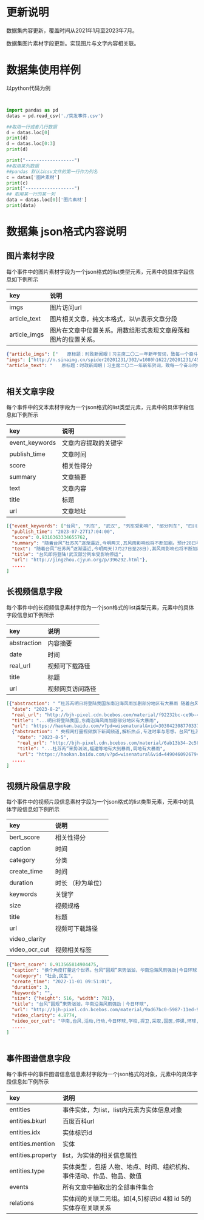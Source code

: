 # 更新说明

数据集内容更新，覆盖时间从2021年1月至2023年7月。

数据集图片素材字段更新。实现图片与文字内容相关联。

# 数据集使用样例

以python代码为例

```python


import pandas as pd
datas = pd.read_csv('./突发事件.csv')

##取用一行或者几行数据
d = datas.loc[0]
print(d)
d = datas.loc[0:3]
print(d)

print("------------------")
##取用某列数据
##pandas 默认以csv文件的第一行作为列名
c = datas['图片素材']
print(c)
print("------------------")
## 取用某一行的某一列
data = datas.loc[0]['图片素材']
print(data)

```

# 数据集 json格式内容说明

## 图片素材字段

每个事件中的图片素材字段为一个json格式的list类型元素，元素中的具体字段信息如下例所示

| key           | 说明                              |
| :------------ | :------------------------------ |
| imgs          | 图片访问url                         |
| article\_text | 图片相关文章，纯文本格式，以\n表示文章分段          |
| article\_imgs | 图片在文章中位置关系。用数组形式表现文章段落和图片的位置关系。 |

```json
{"article_imgs": ["　　原标题：时政新闻眼丨习主席二〇二一年新年贺词，致每一个奋斗的中国人 ", "http://n.sinaimg.cn/spider20201231/302/w1080h1622/20201231/454f-kfxsuvx4984961.jpg", "　　每当新年钟声即将敲响的时候，这个从北京传遍全球的声音总是直抵人心。2020年12月31日晚，中国国家主席习近平在北京发表了2021年新年贺词。这也是他第8年在同一个时间节点发表这篇重要讲话。在带领中国战胜了史所罕见的风险挑战之后，习主席会怎样讲述这一年发生在这个国家的故事？站在“两个一百年”的历史交汇点，他对这个国家的每一个人会有怎样的深情告白？", "　　△独家视频丨国家主席习近平发表二〇二一年新年贺词", "　　 最高礼赞：“每个人都了不起”", "　　2020年，极不平凡。当病毒打破生活的平静，我们共同扛过那些“至暗时刻”，一起迎来光亮和希望。", "　　疫情初始，江城告急，抛下所有，热血出征的，是你；封一座城，护一国人，顾全大局，咬牙坚持的，是你；鏖战之时，壁垒森严，事无巨细，温暖人心的，是你；国有所需，走出家门，复工复产，加班加点的，是你；“闷死”病毒，裹足不出，云上监工，隔空加油的，是你……", "http://n.sinaimg.cn/spider20201231/212/w2048h1364/20201231/3c8d-kfxsuvx4984963.jpg", "　　辞旧迎新之际，你是否已经准备好接受一次最高嘉奖？", "　　在2021年新年贺词中，习近平主席说：“平凡铸就伟大，英雄来自人民。每个人都了不起。”", "　　这一年，习近平给很多人点过赞。他在几个月前的全国抗疫表彰大会上说：“中华民族能够经历无数灾厄仍不断发展壮大，从来都不是因为有救世主，而是因为在大灾大难前有千千万万个普通人挺身而出、慷慨前行。”", "http://n.sinaimg.cn/spider20201231/640/w1280h960/20201231/8215-kfxsuvx4985073.jpg", "　　2020年，危急时刻，又见遍地英雄！从“天使白”、“橄榄绿”到“守护蓝”、“志愿红”，从抗洪英雄陈陆、甘磊、帖克艳到“00”后抗疫护士刘家怡……习近平主席都曾一一点赞。他尤其提到，“武汉不愧为英雄的城市，武汉人民不愧为英雄的人民，全党全国各族人民都为你们而感动、而赞叹！党和人民感谢武汉人民！”", "http://n.sinaimg.cn/spider20201231/364/w1080h884/20201231/ae18-kfxsuvx4985071.jpg", "　　在新年贺词中，习近平再次提到“90后”、“00后”青年一代。在参加抗疫的医务人员中，有近一半是“90后”、“00后”。习近平曾经引用过一句话：“哪里有什么白衣天使，不过是一群孩子换了一身衣服。”他由衷赞叹：“广大青年用行动证明，新时代的中国青年是好样的，是堪当大任的！”", "http://n.sinaimg.cn/spider20201231/566/w1800h1166/20201231/ca89-kfxsuvx4985178.jpg", "　　在新年贺词中，习近平主席说：“一个个义无反顾的身影，一次次心手相连的接力，一幕幕感人至深的场景，生动展示了伟大抗疫精神。”", "　　他曾这样诠释伟大抗疫精神——“生命至上、举国同心、舍生忘死、尊重科学、命运与共”。2020年，每一个中国人，都是伟大抗疫精神的铸就者。每一个中国人，也都是伟大抗疫精神的展示者。", "http://n.sinaimg.cn/spider20201231/385/w2048h1537/20201231/71bc-kfxsuvx4985179.jpg", "　　听了习主席的点赞，你的内心是不是有些澎湃？就怀揣着这份小激动，迎接新一年的挑战和磨砺吧。", "　　 最足干劲：“咬定青山不放松”", "　　2020这一年，我们太难了。但是，再难，我们都挺过来了。这一年，你坚持做了哪些事？实现了哪些小目标呢？", "　　2020年，中国保持勇往直前、风雨无阻的战略定力，万众一心加油干，越是艰险越向前。在2021年新年贺词中，习近平主席重点谈到了三件事。 ", "http://n.sinaimg.cn/spider20201231/211/w2048h1363/20201231/c0b2-kfxsuvx4985295.jpg", "　　决战决胜脱贫攻坚", "　　“让几千万农村贫困人口生活好起来，是我心中的牵挂。”“新年之际，我最牵挂的还是困难群众。”“农村1000多万贫困人口的脱贫任务要如期完成，还得咬定目标使劲干”……透过每一年的新年贺词，可以看出习主席对脱贫攻坚的深深牵挂。 ", "http://n.sinaimg.cn/spider20201231/566/w1800h1166/20201231/2e9b-kfxsuvx4985294.jpg", "　　历经8年，决战脱贫攻坚在2020年这一年取得决定性胜利。在2021年的新年贺词中，习近平主席说，我们向深度贫困发起总攻，啃下了最难啃的“硬骨头”。", "　　下一步怎么走？习主席说，我们还要咬定青山不放松，脚踏实地加油干，努力绘就乡村振兴的壮美画卷，朝着共同富裕的目标稳步前行。最近召开的中央农村工作会议，将之描述为“三农”工作重心的“历史性转移”。", "http://n.sinaimg.cn/spider20201231/566/w1800h1166/20201231/edf5-kfxsuvx4985408.jpg", "　　深化改革扩大开放", "　　2020年是深圳等经济特区建立40周年、上海浦东开发开放30周年。在2021年新年贺词中，习主席说，改革开放创造了发展奇迹，今后还要以更大气魄深化改革、扩大开放，续写更多“春天的故事”。", "http://n.sinaimg.cn/spider20201231/566/w1800h1166/20201231/ab98-kfxsuvx4985407.jpg", "　　就在发表新年贺词的前一天，2020年12月30日，习近平出席中央全面深化改革委员会第17次会议，并与欧方领导人共同宣布如期完成中欧投资协定谈判，再次发出了深化改革、扩大开放的鲜明信号。", "http://n.sinaimg.cn/spider20201231/0/w2048h1152/20201231/cc8c-kfxsuvx4985605.jpg", "　　构建人类命运共同体", "　　在新年贺词中，习近平主席说，经历了一年来的风雨，我们比任何时候都更加深切体会到人类命运共同体的意义。", "　　就在2020年将尽之时，全球累计新冠肺炎确诊病例超过了8000万例，死亡人数超过了170万例。这一年，世界经济陷入上世纪30年代大萧条以来最严重的衰退。", "http://n.sinaimg.cn/spider20201231/566/w1800h1166/20201231/b023-kfxsuvx4985593.jpg", "　　2020年，习近平主席密集开展元首外交，在世界大变局中引领前行的方向。习主席说：“近一年的抗疫实践证明，只要团结一心、科学防治，病毒传播可以控制，疫情影响可以克服。”中国为充满不确定性、不稳定性的世界，注入了弥足珍贵的确定性、稳定性。", "　　在2021年新年贺词中，习主席再次呼吁：“疫情防控任重道远。世界各国人民要携起手来，风雨同舟，早日驱散疫情的阴霾，努力建设更加美好的地球家园。”", "http://n.sinaimg.cn/spider20201231/566/w1800h1166/20201231/aba7-kfxsuvx4985777.jpg", "　　2020年，除了做好自己的事，你也是一件件国之大事的亲历者、见证者、参与者。在新年贺词中，习主席为每一个人鼓起最足干劲。2021年，让我们继续心怀国之大者，用汗水浇灌收获，以实干笃定前行。", "　　 最强宣言：“我们还要继续奋斗”", "　　2020年，在泰山压顶的危难时刻，中国共产党带领中国人民交出了一份人民满意、世界瞩目、可以载入史册的答卷，也上了一堂何为制度优势、何为“主心骨”“定盘星”的“全民公开课”。", "http://n.sinaimg.cn/spider20201231/566/w1800h1166/20201231/4a0d-kfxsuvx4985783.jpg", "　　2021年，是中国共产党百年华诞。你打算如何跟着中国共产党一起奋斗？", "　　习近平主席在新年贺词中，重点说到了中国共产党的“初心”——“百年征程波澜壮阔，百年初心历久弥坚。”“我们秉持以人民为中心，永葆初心、牢记使命，乘风破浪、扬帆远航，一定能实现中华民族伟大复兴。”", "http://n.sinaimg.cn/spider20201231/566/w1800h1166/20201231/4f29-kfxsuvx4985864.jpg", "　　葆初心，必奋斗。新年贺词，金句频出，不少就与“奋斗”相关：“天上不会掉馅饼，努力奋斗才能梦想成真。”“幸福都是奋斗出来的。”“大家还要一起拼搏、一起奋斗”……在2021年的新年贺词中，习近平主席说：“征途漫漫，惟有奋斗。我们通过奋斗，披荆斩棘，走过了万水千山。我们还要继续奋斗，勇往直前，创造更加灿烂的辉煌。”", "http://n.sinaimg.cn/spider20201231/566/w1800h1166/20201231/3ae5-kfxsuvx4985866.jpg", "http://n.sinaimg.cn/spider20201231/566/w1800h1166/20201231/26b5-kfxsuvx4985969.jpg", "　　这是人民领袖的深情寄语，这是百年大党的热切召唤。心有所信，方能行远。心中有了方向，奋斗更有力量。", "　　“惟愿山河锦绣、国泰民安。惟愿和顺致祥、幸福美满。”每一个你我，都是他心中的牵挂。奋斗的你，当铭记，你的背后是整个中国。", "　　监制丨申勇 龚雪辉", "　　主笔丨刘瑞琳", "　　责编丨郁振一", "　　视觉丨陈括", "责任编辑：刘德宾 "], 
"imgs": ["http://n.sinaimg.cn/spider20201231/302/w1080h1622/20201231/454f-kfxsuvx4984961.jpg", "http://n.sinaimg.cn/spider20201231/212/w2048h1364/20201231/3c8d-kfxsuvx4984963.jpg", "http://n.sinaimg.cn/spider20201231/640/w1280h960/20201231/8215-kfxsuvx4985073.jpg", "http://n.sinaimg.cn/spider20201231/364/w1080h884/20201231/ae18-kfxsuvx4985071.jpg", "http://n.sinaimg.cn/spider20201231/566/w1800h1166/20201231/ca89-kfxsuvx4985178.jpg", "http://n.sinaimg.cn/spider20201231/385/w2048h1537/20201231/71bc-kfxsuvx4985179.jpg", "http://n.sinaimg.cn/spider20201231/211/w2048h1363/20201231/c0b2-kfxsuvx4985295.jpg", "http://n.sinaimg.cn/spider20201231/566/w1800h1166/20201231/2e9b-kfxsuvx4985294.jpg", "http://n.sinaimg.cn/spider20201231/566/w1800h1166/20201231/edf5-kfxsuvx4985408.jpg", "http://n.sinaimg.cn/spider20201231/566/w1800h1166/20201231/ab98-kfxsuvx4985407.jpg", "http://n.sinaimg.cn/spider20201231/0/w2048h1152/20201231/cc8c-kfxsuvx4985605.jpg", "http://n.sinaimg.cn/spider20201231/566/w1800h1166/20201231/b023-kfxsuvx4985593.jpg", "http://n.sinaimg.cn/spider20201231/566/w1800h1166/20201231/aba7-kfxsuvx4985777.jpg", "http://n.sinaimg.cn/spider20201231/566/w1800h1166/20201231/4a0d-kfxsuvx4985783.jpg", "http://n.sinaimg.cn/spider20201231/566/w1800h1166/20201231/4f29-kfxsuvx4985864.jpg", "http://n.sinaimg.cn/spider20201231/566/w1800h1166/20201231/3ae5-kfxsuvx4985866.jpg", "http://n.sinaimg.cn/spider20201231/566/w1800h1166/20201231/26b5-kfxsuvx4985969.jpg"], 
"article_text": "　　原标题：时政新闻眼丨习主席二〇二一年新年贺词，致每一个奋斗的中国人 \n　　每当新年钟声即将敲响的时候，这个从北京传遍全球的声音总是直抵人心。2020年12月31日晚，中国国家主席习近平在北京发表了2021年新年贺词。这也是他第8年在同一个时间节点发表这篇重要讲话。在带领中国战胜了史所罕见的风险挑战之后，习主席会怎样讲述这一年发生在这个国家的故事？站在“两个一百年”的历史交汇点，他对这个国家的每一个人会有怎样的深情告白？\n　　△独家视频丨国家主席习近平发表二〇二一年新年贺词\n　　 最高礼赞：“每个人都了不起”\n　　2020年，极不平凡。当病毒打破生活的平静，我们共同扛过那些“至暗时刻”，一起迎来光亮和希望。\n　　疫情初始，江城告急，抛下所有，热血出征的，是你；封一座城，护一国人，顾全大局，咬牙坚持的，是你；鏖战之时，壁垒森严，事无巨细，温暖人心的，是你；国有所需，走出家门，复工复产，加班加点的，是你；“闷死”病毒，裹足不出，云上监工，隔空加油的，是你……\n　　辞旧迎新之际，你是否已经准备好接受一次最高嘉奖？\n　　在2021年新年贺词中，习近平主席说：“平凡铸就伟大，英雄来自人民。每个人都了不起。”\n　　这一年，习近平给很多人点过赞。他在几个月前的全国抗疫表彰大会上说：“中华民族能够经历无数灾厄仍不断发展壮大，从来都不是因为有救世主，而是因为在大灾大难前有千千万万个普通人挺身而出、慷慨前行。”\n　　2020年，危急时刻，又见遍地英雄！从“天使白”、“橄榄绿”到“守护蓝”、“志愿红”，从抗洪英雄陈陆、甘磊、帖克艳到“00”后抗疫护士刘家怡……习近平主席都曾一一点赞。他尤其提到，“武汉不愧为英雄的城市，武汉人民不愧为英雄的人民，全党全国各族人民都为你们而感动、而赞叹！党和人民感谢武汉人民！”\n　　在新年贺词中，习近平再次提到“90后”、“00后”青年一代。在参加抗疫的医务人员中，有近一半是“90后”、“00后”。习近平曾经引用过一句话：“哪里有什么白衣天使，不过是一群孩子换了一身衣服。”他由衷赞叹：“广大青年用行动证明，新时代的中国青年是好样的，是堪当大任的！”\n　　在新年贺词中，习近平主席说：“一个个义无反顾的身影，一次次心手相连的接力，一幕幕感人至深的场景，生动展示了伟大抗疫精神。”\n　　他曾这样诠释伟大抗疫精神——“生命至上、举国同心、舍生忘死、尊重科学、命运与共”。2020年，每一个中国人，都是伟大抗疫精神的铸就者。每一个中国人，也都是伟大抗疫精神的展示者。\n　　听了习主席的点赞，你的内心是不是有些澎湃？就怀揣着这份小激动，迎接新一年的挑战和磨砺吧。\n　　 最足干劲：“咬定青山不放松”\n　　2020这一年，我们太难了。但是，再难，我们都挺过来了。这一年，你坚持做了哪些事？实现了哪些小目标呢？\n　　2020年，中国保持勇往直前、风雨无阻的战略定力，万众一心加油干，越是艰险越向前。在2021年新年贺词中，习近平主席重点谈到了三件事。 \n　　决战决胜脱贫攻坚\n　　“让几千万农村贫困人口生活好起来，是我心中的牵挂。”“新年之际，我最牵挂的还是困难群众。”“农村1000多万贫困人口的脱贫任务要如期完成，还得咬定目标使劲干”……透过每一年的新年贺词，可以看出习主席对脱贫攻坚的深深牵挂。 \n　　历经8年，决战脱贫攻坚在2020年这一年取得决定性胜利。在2021年的新年贺词中，习近平主席说，我们向深度贫困发起总攻，啃下了最难啃的“硬骨头”。\n　　下一步怎么走？习主席说，我们还要咬定青山不放松，脚踏实地加油干，努力绘就乡村振兴的壮美画卷，朝着共同富裕的目标稳步前行。最近召开的中央农村工作会议，将之描述为“三农”工作重心的“历史性转移”。\n　　深化改革扩大开放\n　　2020年是深圳等经济特区建立40周年、上海浦东开发开放30周年。在2021年新年贺词中，习主席说，改革开放创造了发展奇迹，今后还要以更大气魄深化改革、扩大开放，续写更多“春天的故事”。\n　　就在发表新年贺词的前一天，2020年12月30日，习近平出席中央全面深化改革委员会第17次会议，并与欧方领导人共同宣布如期完成中欧投资协定谈判，再次发出了深化改革、扩大开放的鲜明信号。\n　　构建人类命运共同体\n　　在新年贺词中，习近平主席说，经历了一年来的风雨，我们比任何时候都更加深切体会到人类命运共同体的意义。\n　　就在2020年将尽之时，全球累计新冠肺炎确诊病例超过了8000万例，死亡人数超过了170万例。这一年，世界经济陷入上世纪30年代大萧条以来最严重的衰退。\n　　2020年，习近平主席密集开展元首外交，在世界大变局中引领前行的方向。习主席说：“近一年的抗疫实践证明，只要团结一心、科学防治，病毒传播可以控制，疫情影响可以克服。”中国为充满不确定性、不稳定性的世界，注入了弥足珍贵的确定性、稳定性。\n　　在2021年新年贺词中，习主席再次呼吁：“疫情防控任重道远。世界各国人民要携起手来，风雨同舟，早日驱散疫情的阴霾，努力建设更加美好的地球家园。”\n　　2020年，除了做好自己的事，你也是一件件国之大事的亲历者、见证者、参与者。在新年贺词中，习主席为每一个人鼓起最足干劲。2021年，让我们继续心怀国之大者，用汗水浇灌收获，以实干笃定前行。\n　　 最强宣言：“我们还要继续奋斗”\n　　2020年，在泰山压顶的危难时刻，中国共产党带领中国人民交出了一份人民满意、世界瞩目、可以载入史册的答卷，也上了一堂何为制度优势、何为“主心骨”“定盘星”的“全民公开课”。\n　　2021年，是中国共产党百年华诞。你打算如何跟着中国共产党一起奋斗？\n　　习近平主席在新年贺词中，重点说到了中国共产党的“初心”——“百年征程波澜壮阔，百年初心历久弥坚。”“我们秉持以人民为中心，永葆初心、牢记使命，乘风破浪、扬帆远航，一定能实现中华民族伟大复兴。”\n　　葆初心，必奋斗。新年贺词，金句频出，不少就与“奋斗”相关：“天上不会掉馅饼，努力奋斗才能梦想成真。”“幸福都是奋斗出来的。”“大家还要一起拼搏、一起奋斗”……在2021年的新年贺词中，习近平主席说：“征途漫漫，惟有奋斗。我们通过奋斗，披荆斩棘，走过了万水千山。我们还要继续奋斗，勇往直前，创造更加灿烂的辉煌。”\n　　这是人民领袖的深情寄语，这是百年大党的热切召唤。心有所信，方能行远。心中有了方向，奋斗更有力量。\n　　“惟愿山河锦绣、国泰民安。惟愿和顺致祥、幸福美满。”每一个你我，都是他心中的牵挂。奋斗的你，当铭记，你的背后是整个中国。\n　　监制丨申勇 龚雪辉\n　　主笔丨刘瑞琳\n　　责编丨郁振一\n　　视觉丨陈括\n责任编辑：刘德宾 \n"}
  
```

## 相关文章字段

每个事件中的文本素材字段为一个json格式的list类型元素，元素中的具体字段信息如下例所示

| key             | 说明         |
| :-------------- | :--------- |
| event\_keywords | 文章内容提取的关键字 |
| publish\_time   | 文章时间       |
| score           | 相关性得分      |
| summary         | 文章摘要       |
| text            | 文章内容       |
| title           | 标题         |
| url             | 文章地址       |

```json
[{"event_keywords": ["台风", "列车", "武汉", "列车受影响", "部分列车", "四川盆地", "西南地区", "杜苏芮", "强降水", "陕西", "贵州", "东部", "重庆", "福建", "甘肃"], 
  "publish_time": "2023-07-27T17:04:00", 
  "score": 0.9316363334655762, 
  "summary": "随着台风“杜苏芮”逐渐逼近,今明两天,其风雨影响也将不断加剧。预计28日早晨到上午,“杜苏芮”最大可能在福建晋江到闽粤交界沿海登陆。“杜苏芮”登陆后,29日至31日,其残馀环流还可能深入内陆,给华北、黄淮等地带来强降雨,威力不容小觑。受台风“杜苏芮”影响,为确保铁路运输安全,7月27日起,福建、广东、长三角铁路部分列车停运。", 
  "text": "随着台风“杜苏芮”逐渐逼近,今明两天(7月27日至28日),其风雨影响也将不断加剧。预计28日早晨到上午,“杜苏芮”最大可能在福建晋江到闽粤交界沿海登陆。“杜苏芮”登陆后,29日至31日,其残馀环流还可能深入内陆,给华北、黄淮等地带来强降雨,威力不容小觑。\n今年首个暴雨橙色预警发布\n福建局地有特大暴雨\n7月27日10时,中央气象台发布今年首个暴雨橙色预警 :\n预计,7月27日14时至28日14时,浙江东部、福建东部和中南部以及云南东部、贵州西部、重庆西部、四川盆地中东部、陕西中南部和甘肃东部等地部分地区有暴雨或大暴雨。其中,福建东南部等局地有特大暴雨 (250~400毫米);上述部分地区伴有短时强降水(最大小时降雨量30~60毫米,局地可超过80毫米),局地有雷暴大风等强对流天气。\n中央气象台继续发布大风预报,预计7日14时至28日14时,巴士海峡、南海东北部偏东海域、福建南部的部分地区沿海风力可达9—12级、阵风13—15级,“杜苏芮”中心经过的附近海域风力可达13—17级,阵风17级以上 。\n这张菲律宾海岸警卫队发布的照片显示,7月26日,救援人员在菲律宾吕宋岛的北伊罗戈省冒着洪水撤离受灾人员。菲律宾吕宋岛多地遭到台风“杜苏芮”袭击。新华社发(菲律宾海岸警卫队供图)\n“杜苏芮”明日登陆我国闽粤沿海\n登陆后深入内陆风雨影响持续\n随着今年第5号台风“杜苏芮”不断逼近我国东南沿海,昨天上午,中央气象台拉响了今年首个台风最高级别红色预警 。“杜苏芮”云系庞大,其正面影响的福建、广东等地,强风雨天气已率先展开;此外,西南地区等地的较强降雨也在持续。\n26日凌晨,超强台风“杜苏芮”已在菲律宾北部登陆。台风“杜苏芮”逐渐逼近,今明两天,其风雨影响也将不断加剧,预计28日早晨到上午最大可能在福建晋江到闽粤交界沿海登陆,中央气象台今早继续发布台风红色预警 。除了台风带来的强降雨,今明两天,西南地区东部、华北、东北等地降雨仍将持续,并且局地伴有短时强降水、雷暴大风等强对流天气。\n具体来看,中央气象台预计,今天,甘肃南部、陕西南部、江南东部、西南地区东部、云南东南部等地部分地区有大到暴雨。其中,甘肃东部、浙江中南部、四川盆地中东部、重庆西部、贵州西部等地部分地区有大暴雨。\n明天,辽宁东部和南部、西藏东南部、西北地区东部、华北南部、黄淮、江南中东部、四川盆地东南部、重庆中西部、贵州西部、华南中东部等地部分地区有中到大雨。其中,甘肃东部、陕西中部、江西东部、浙江中南部、福建等地部分地区有暴雨或大暴雨。\n展望后期,“杜苏芮”登陆后,29日至31日,其残馀环流还可能继续北上,给华北、黄淮等地带来强降雨,威力不容小觑。需要特别警惕上述地区受地形影响可能出现的局地强降雨,像河南北侧、西侧的山脉,以及山西、河北太行山脉沿山的东侧,降水都会较为显着。公众需密切关注当地气象部门发布的预报预警信息,做好相应的防范工作。\n全国多地列车停运\n武汉部分列车受影响\n受台风“杜苏芮”影响,为确保铁路运输安全,7月27日起,福建、广东、长三角铁路部分列车停运。其中武汉到厦门、梅州等地的多趟列车受影响。\n已购买停运列车车票的旅客,可于票面乘车日期起30日内(含当日)在互联网办理退票,或持购票时所使用的有效身份证件原件到车站退票(已打印报销凭证的请将凭证交予车站窗口工作人员),以上均不收取手续费。\n湖北多地发布雷电黄色预警!\n请注意防范\n截至到发稿时间,湖北神农架、十堰等多地发布雷电黄色预警,请注意防范!\n据湖北气象消息 ,2023年7月27日10时—7月28日10时,预计三峡库区(兴山东部、秭归东部、夷陵),十堰(十堰市城区、郧西东部、郧阳、竹溪、竹山、房县、丹江口)、襄阳(谷城、保康北部)、宜昌(宜昌市西部城区、长阳中部和南部、五峰)、恩施(恩施市南部、巴东中西部和南部、建始东北部和南部、利川南部、咸丰、宣恩、鹤峰)以及其他强降水区域发生崩塌、滑坡、泥石流的风险较大;其中,恩施(咸丰南部和东部、来凤、宣恩西南部、鹤峰大部)发生崩塌、滑坡、泥石流的风险大。\n武汉三天天气预报\n27日晚上:多云,最高气温35℃, 最低气温26℃,偏北风2到3级。\n28日天气:多云有阵雨,最高气温34℃, 最低气温26℃,偏北风3到4级,阵风5到6级。\n29日天气:阴天有中到大雨,最高气温29℃, 最低气温26℃,偏北风3到4级,阵风5级,夜间转偏南风2到3级。", 
  "title": "台风即将登陆!武汉部分列车受影响停运", 
  "url": "http://jingzhou.cjyun.org/p/396292.html"},
  .....
]
```

## 长视频信息字段

每个事件中的长视频信息素材字段为一个json格式的list类型元素，元素中的具体字段信息如下例所示

| key         | 说明       |
| :---------- | :------- |
| abstraction | 内容摘要     |
| date        | 时间       |
| real\_url   | 视频可下载路径  |
| title       | 标题       |
| url         | 视频网页访问路径 |

```json
[{"abstraction": " “杜苏芮明日将登陆我国东南沿海风雨加剧部分地区有大暴雨 随着台风“杜苏芮”逐渐逼近,今27日至28日),其风雨影响也将不断加剧,预计28日...", 
  "date": "2023-8-2", 
  "real_url": "http://bjh-pixel.cdn.bcebos.com/material/f92232bc-ce9b-4254-af2f-519124049e9e.mp4", 
  "title": "...明日将登陆我国,东南沿海风雨加剧部分地区有大暴雨", 
  "url": "https://haokan.baidu.com/v?pd=wisenatural&vid=3030423087703372603"}, 
  {"abstraction": " 央视网打量视频旗下新闻频道,解析热点,专注时事与思想。台风“杜苏芮”来势汹汹,福建等地有大到暴雨,局地有大暴雨 事故灾难 台风...", 
    "date": "2023-8-5", 
    "real_url": "http://bjh-pixel.cdn.bcebos.com/material/6ab13b34-2c58-11ee-96dd-b8cef64d7fe1.mp4", 
    "title": "...杜苏芮”来势汹汹,福建等地有大到暴雨,局地有大暴雨", 
    "url": "https://haokan.baidu.com/v?pd=wisenatural&vid=4490460926794997862"}, 
  .....
]
```

## 视频片段信息字段

每个事件中的视频片段信息素材字段为一个json格式的list类型元素，元素中的具体字段信息如下例所示

| key             | 说明        |
| :-------------- | :-------- |
| bert\_score     | 相关性得分     |
| caption         | 时间        |
| category        | 分类        |
| create\_time    | 时间        |
| duration        | 时长 （秒为单位） |
| keywords        | 关键字       |
| size            | 视频规格      |
| title           | 标题        |
| url             | 视频可下载路径   |
| video\_clarity  |           |
| video\_ocr\_cut | 视频相关标签    |

```json
[{"bert_score": 0.913565814904475, 
  "caption": "换个角度打量这个世界。台风“圆规”来势汹汹，华南沿海风雨强劲|今日环球", 
  "category": "社会,民生", 
  "create_time": "2022-11-01 09:51:01", 
  "duration": 3, 
  "keywords": "", 
  "size": {"height": 516, "width": 781}, 
  "title": "台风“圆规”来势汹汹，华南沿海风雨强劲｜今日环球", 
  "url": "http://bjh-pixel.cdn.bcebos.com/material/9ad67bc0-5987-11ed-9a30-1070fd2cca9c.mp4", 
  "video_clarity": 4.8774, 
  "video_ocr_cut": "华南,台风,活动,行动,今日环球,学校,捍卫,采取,国医,停课,环球,风雨,沿海,海南,强劲,停运,国家主权,陆海空,停业,来势汹汹,必要,cctv,圆规,国际"}, 
  .....
]
  
```

## 事件图谱信息字段

每个事件中的事件图谱信息信息素材字段为一个json格式的对象，元素中的具体字段信息如下例所示

| key               | 说明                                     |
| :---------------- | :------------------------------------- |
| entities          | 事件实体，为list，list内元素为实体信息对象              |
| entities.bkurl    | 百度百科url                                |
| entities.idx      | 实体标识id                                 |
| entities.mention  | 实体                                     |
| entities.property | list，为实体的相关信息属性                        |
| entities.type     | 实体类型 ，包括 人物、地点、时间、组织机构、事件活动、作品、物品、数值   |
| events            | 所有文章中抽取出的全部事件集合                        |
| relations         | 实体间的关联二元组。如\[4,5]标识id 4和 id 5的实体存在关联关系 |

